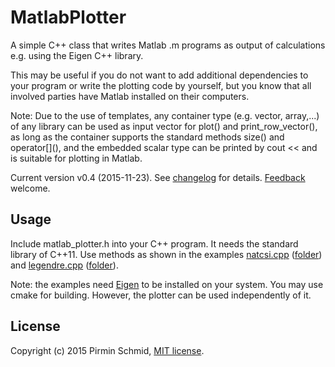 MatlabPlotter
=============

A simple C++ class that writes Matlab .m programs as output of calculations e.g. using the Eigen C++ library. 

This may be useful if you do not want to add additional dependencies to your program or write the plotting code by yourself, but you know that all involved parties have Matlab installed on their computers.

Note: Due to the use of templates, any container type (e.g. vector, array,...) of any library can be used as input vector for plot() and print\_row\_vector(), as long as the container supports the standard methods size() and operator\[\]\(\), and the embedded scalar type can be printed by cout << and is suitable for plotting in Matlab. 

Current version v0.4 (2015-11-23). See [changelog][changelog] for details. [Feedback][feedback] welcome.


Usage
-----

Include matlab\_plotter.h into your C++ program. It needs the standard library of C++11. Use methods as shown in the examples [natcsi.cpp][example] ([folder][folder]) and [legendre.cpp][example2] ([folder][folder2]).

Note: the examples need [Eigen][eigen] to be installed on your system. You may use cmake for building.
However, the plotter can be used independently of it.


License
-------

Copyright (c) 2015 Pirmin Schmid, [MIT license][license].


[changelog]:https://github.com/pirminschmid/MatlabPlotter/tree/master/CHANGELOG.md
[example]:https://github.com/pirminschmid/MatlabPlotter/tree/master/example/natcsi.cpp
[folder]:https://github.com/pirminschmid/MatlabPlotter/tree/master/example
[example2]:https://github.com/pirminschmid/MatlabPlotter/tree/master/example2/legendre.cpp
[folder2]:https://github.com/pirminschmid/MatlabPlotter/tree/master/example2
[eigen]:http://eigen.tuxfamily.org
[license]:https://github.com/pirminschmid/MatlabPlotter/tree/master/LICENSE
[feedback]:mailto:mailbox@pirmin-schmid.ch?subject=MatlabPlotter
